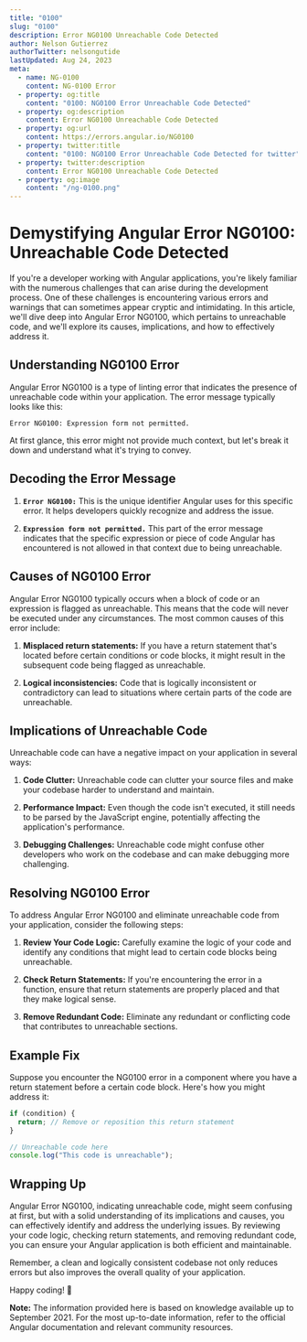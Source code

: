 ```yaml
---
title: "0100"
slug: "0100"
description: Error NG0100 Unreachable Code Detected
author: Nelson Gutierrez
authorTwitter: nelsongutide
lastUpdated: Aug 24, 2023
meta:
  - name: NG-0100
    content: NG-0100 Error
  - property: og:title
    content: "0100: NG0100 Error Unreachable Code Detected"
  - property: og:description
    content: Error NG0100 Unreachable Code Detected
  - property: og:url
    content: https://errors.angular.io/NG0100
  - property: twitter:title
    content: "0100: NG0100 Error Unreachable Code Detected for twitter"
  - property: twitter:description
    content: Error NG0100 Unreachable Code Detected
  - property: og:image
    content: "/ng-0100.png"
---
```


# Demystifying Angular Error NG0100: Unreachable Code Detected

If you're a developer working with Angular applications, you're likely familiar with the numerous challenges that can arise during the development process. One of these challenges is encountering various errors and warnings that can sometimes appear cryptic and intimidating. In this article, we'll dive deep into Angular Error NG0100, which pertains to unreachable code, and we'll explore its causes, implications, and how to effectively address it.

## Understanding NG0100 Error

Angular Error NG0100 is a type of linting error that indicates the presence of unreachable code within your application. The error message typically looks like this:

```
Error NG0100: Expression form not permitted.
```

At first glance, this error might not provide much context, but let's break it down and understand what it's trying to convey.

## Decoding the Error Message

1. **`Error NG0100:`** This is the unique identifier Angular uses for this specific error. It helps developers quickly recognize and address the issue.

2. **`Expression form not permitted.`** This part of the error message indicates that the specific expression or piece of code Angular has encountered is not allowed in that context due to being unreachable.

## Causes of NG0100 Error

Angular Error NG0100 typically occurs when a block of code or an expression is flagged as unreachable. This means that the code will never be executed under any circumstances. The most common causes of this error include:

1. **Misplaced return statements:** If you have a return statement that's located before certain conditions or code blocks, it might result in the subsequent code being flagged as unreachable.

2. **Logical inconsistencies:** Code that is logically inconsistent or contradictory can lead to situations where certain parts of the code are unreachable.

## Implications of Unreachable Code

Unreachable code can have a negative impact on your application in several ways:

1. **Code Clutter:** Unreachable code can clutter your source files and make your codebase harder to understand and maintain.

2. **Performance Impact:** Even though the code isn't executed, it still needs to be parsed by the JavaScript engine, potentially affecting the application's performance.

3. **Debugging Challenges:** Unreachable code might confuse other developers who work on the codebase and can make debugging more challenging.

## Resolving NG0100 Error

To address Angular Error NG0100 and eliminate unreachable code from your application, consider the following steps:

1. **Review Your Code Logic:** Carefully examine the logic of your code and identify any conditions that might lead to certain code blocks being unreachable.

2. **Check Return Statements:** If you're encountering the error in a function, ensure that return statements are properly placed and that they make logical sense.

3. **Remove Redundant Code:** Eliminate any redundant or conflicting code that contributes to unreachable sections.

## Example Fix

Suppose you encounter the NG0100 error in a component where you have a return statement before a certain code block. Here's how you might address it:

```typescript
if (condition) {
  return; // Remove or reposition this return statement
}

// Unreachable code here
console.log("This code is unreachable");
```

## Wrapping Up

Angular Error NG0100, indicating unreachable code, might seem confusing at first, but with a solid understanding of its implications and causes, you can effectively identify and address the underlying issues. By reviewing your code logic, checking return statements, and removing redundant code, you can ensure your Angular application is both efficient and maintainable.

Remember, a clean and logically consistent codebase not only reduces errors but also improves the overall quality of your application.

Happy coding! 🚀

**Note:** The information provided here is based on knowledge available up to September 2021. For the most up-to-date information, refer to the official Angular documentation and relevant community resources.
